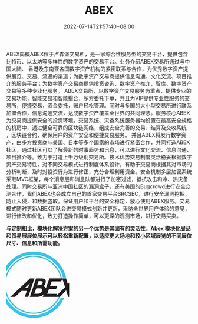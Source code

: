 ﻿---
weight: 
title: "ABEX"
description: "ABEX位于卢森堡交易所，是一家综合性服务型的交易平台，提供包含比特币、以太坊等多样性的数字资产的交易平台。"
date: 2022-07-14T21:57:40+08:00
lastmod: 2022-07-14T16:45:40+08:00
draft: false
authors: ["Metabd"]
featuredImage: "aibiwang.webp"
link: "https://abex.com/"
tags: ["交易所","ABEX"]
categories: ["navigation"]
navigation: ["交易所"]
lightgallery: true
toc: true
pinned: false
recommend: false
recommend1: false
---
ABEX简概ABEX位于卢森堡交易所，是一家综合性服务型的交易平台，提供包含比特币、以太坊等多样性的数字资产的交易平台。业务介绍ABEX交易所通过与中国大陆、 香港及东南亚各国数字资产机构的紧密联系与合作，为优秀数字资产提供展览、交易、流通的渠道；为数字资产交易商提供信息沟通、文化交流、项目推介的服务平台；为数字资产交易商提供投资咨询、数字资产推介、智库、数字资产交易等多种专业化服务。 ABEX交易所，以数字资产交易服务为重点，提供专业的交易功能，智能交易和智能撮合，多方委托下单，并且为VIP提供专业性服务的交易所，便捷交易，资金委托，账户轻松管理。同时与多国的大小型交易所进行联系加盟合作，信息沟通交流，达成数字资产覆盖全世界的共同理念。服务核心ABEX为交易商提供安全的投资环境。交易系统、灾备系统服务器均设置在最高安全规格的机房中，透过健全可靠的区块链网络，组成安全完善的交易、结算及交收系统 ，区块链合约，确保用户的资产安全和便捷交易服务。 并且ABEX将发行数字资产，由多方投资商与美国、日本等多个国家的市场进行紧密合作，共同打造ABEX社区，通过社区可以了解最新的时事趋势和讯息，可以进行文化交流、信息沟通、项目推介等。致力于打造上千万级别交易所。技术优势交易制度灵活稳妥根据数字资产交易特性，对不同交易模式进行制度体系设计，有助于交易商根据其对市场的分析判断，及时对投资行为进行修正，充分合理利用资金。安全机制多层加密系统采取MVC框架，每个消息层和消息队都进行了加密过滤，抵抗攻击和冷、热灾备处理。同时交易所与亚洲中国社区的漏洞盒子，还有美国的Bugcrowd进行安全众测合作，我们ABEX也会成立自己的首家交易平台SRCSEC，进行安全漏洞挖掘，防止入侵，和数据盗取。保证用户和平台的安全稳定，放心使用ABEX服务。交易模式随时更新ABEX团队会进交易模式创新并更新，采纳全世界用户体验的意见，进行修改和优化，致力打造操作简单，可以更深的观测市场，进行交易买卖。

**与定制相比，模块化解决方案的另一个优势是其固有的灵活性。Abex 模块化展品和贸易展展位展示可以轻松重新配置，以适应更大场地和较小区域展览的不同展位尺寸、信息和所需功能。**

![OIP-C](OIP-C.jpg)
